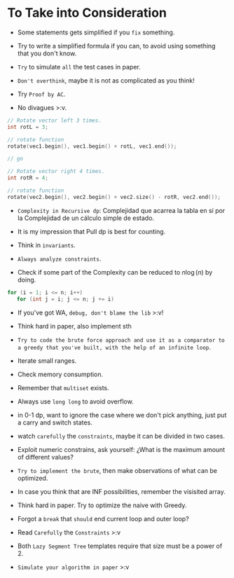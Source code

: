 # To Take into Consideration

* Some statements gets simplified if you `fix` something.

* Try to write a simplified formula if you can, to avoid using something that you don't know.

* `Try` to simulate `all` the test cases in paper.

* `Don't overthink`, maybe it is not as complicated as you think!

* Try `Proof by AC`.

* No divagues >:v.

```C++
// Rotate vector left 3 times.
int rotL = 3;

// rotate function
rotate(vec1.begin(), vec1.begin() + rotL, vec1.end());

// go

// Rotate vector right 4 times.
int rotR = 4;

// rotate function
rotate(vec2.begin(), vec2.begin() + vec2.size() - rotR, vec2.end());
```

* `Complexity in Recursive dp`: Complejidad que acarrea la tabla en sí por la Complejidad de un cálculo simple de estado.

* It is my impression that Pull dp is best for counting.

* Think in `invariants`.

* `Always analyze constraints`.

* Check if some part of the Complexity can be reduced to $n \log(n)$ by doing.

```C++
for (i = 1; i <= n; i++)
   for (int j = i; j <= n; j += i)
```

* If you've got WA, `debug, don't blame the lib` >:v!

* Think hard in paper, also implement sth

* `Try to code the brute force approach and use it as a comparator to a greedy that you've built, with the help of an infinite loop`.

* Iterate small ranges.

* Check memory consumption.

* Remember that `multiset` exists.

* Always use `long long` to avoid overflow.

* in 0-1 dp, want to ignore the case where we don't pick anything, just put a carry and switch states.

* watch `carefully` the `constraints`, maybe it can be divided in two cases.

* Exploit numeric constrains, ask yourself: ¿What is the maximum amount of different values?

* `Try to implement the brute`, then make observations of what can be optimized.

* In case you think that are INF possibilities, remember the visisited array.

* Think hard in paper. Try to optimize the naive with Greedy.

* Forgot a `break` that `should` end current loop and outer loop?

* Read `Carefully` the `Constraints` >:v

* Both `Lazy Segment Tree` templates require that size must be a power of $2$.

* `Simulate your algorithm in paper` >:v

